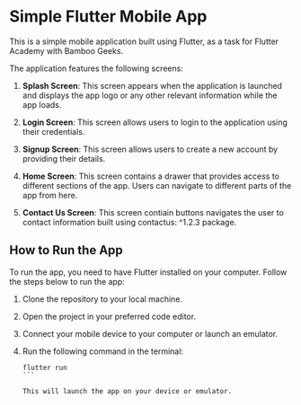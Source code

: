 # Simple Flutter Mobile App

This is a simple mobile application built using Flutter, as a task for Flutter Academy with Bamboo Geeks. 

The application features the following screens:

1. **Splash Screen**: This screen appears when the application is launched and displays the app logo or any other relevant information while the app loads.

2. **Login Screen**: This screen allows users to login to the application using their credentials.

3. **Signup Screen**: This screen allows users to create a new account by providing their details.

4. **Home Screen**: This screen contains a drawer that provides access to different sections of the app. Users can navigate to different parts of the app from here.

5. **Contact Us Screen**: This screen contiain buttons navigates the user to contact information built using contactus: ^1.2.3 package.

## How to Run the App

To run the app, you need to have Flutter installed on your computer. Follow the steps below to run the app:

1. Clone the repository to your local machine.

2. Open the project in your preferred code editor.

3. Connect your mobile device to your computer or launch an emulator.

4. Run the following command in the terminal:

   `````
   flutter run
   ```

   This will launch the app on your device or emulator.
